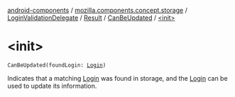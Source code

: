 [android-components](../../../../index.md) / [mozilla.components.concept.storage](../../../index.md) / [LoginValidationDelegate](../../index.md) / [Result](../index.md) / [CanBeUpdated](index.md) / [&lt;init&gt;](./-init-.md)

# &lt;init&gt;

`CanBeUpdated(foundLogin: `[`Login`](../../../-login/index.md)`)`

Indicates that a matching [Login](../../../-login/index.md) was found in storage, and the [Login](../../../-login/index.md) can be used
to update its information.

